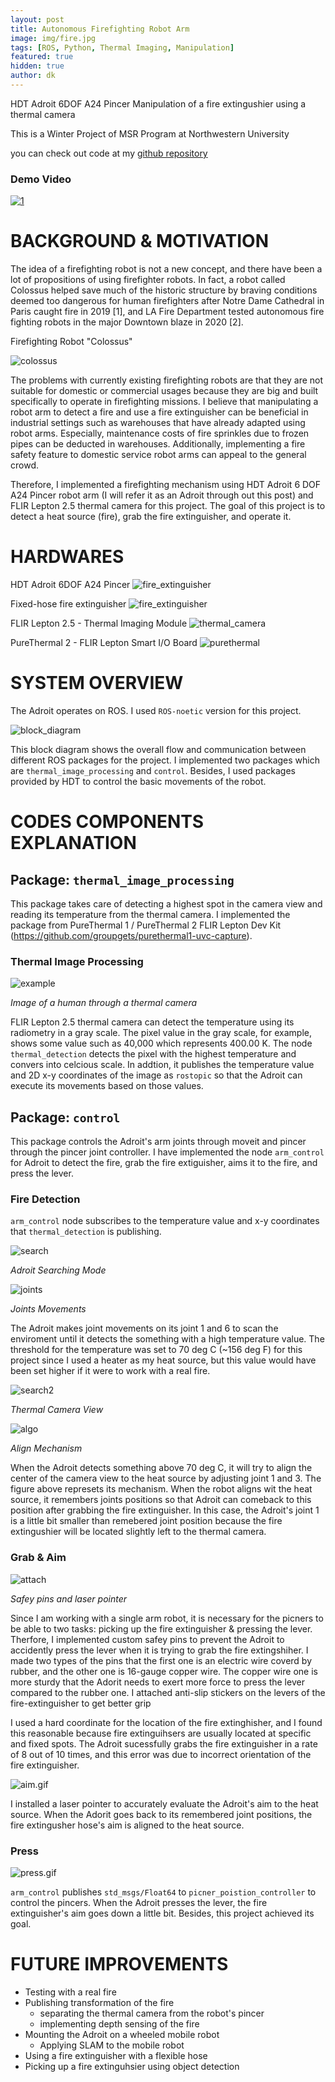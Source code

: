 ```yaml
---
layout: post
title: Autonomous Firefighting Robot Arm
image: img/fire.jpg
tags: [ROS, Python, Thermal Imaging, Manipulation]
featured: true
hidden: true
author: dk
---
```



HDT Adroit 6DOF A24 Pincer Manipulation of a fire extingushier using a thermal camera

This is a Winter Project of MSR Program at Northwestern University

you can check out code at my [github repository](https://github.com/rubberdk/Firefighting_Robot_Arm)


### Demo Video
[![1](http://img.youtube.com/vi/1XVxniZMIpI/0.jpg)](http://www.youtube.com/watch?v=1XVxniZMIpI)


# BACKGROUND & MOTIVATION
The idea of a firefighting robot is not a new concept, and there have been a lot of propositions of using firefighter robots. In fact, a robot called Colossus helped save much of the historic structure by braving conditions deemed too dangerous for human firefighters after Notre Dame Cathedral in Paris caught fire in 2019 [1], and LA Fire Department tested autonomous fire fighting robots in the major Downtown blaze in 2020 [2].

Firefighting Robot "Colossus"
<div class="post-flex-display">
    <img src="/img/colossus.jpg" alt="colossus">
</div>


The problems with currently existing firefighting robots are that they are not suitable for domestic or commercial usages because they are big and built specifically to operate in firefighting missions. I believe that manipulating a robot arm to detect a fire and use a fire extinguisher can be beneficial in industrial settings such as warehouses that have already adapted using robot arms. Especially, maintenance costs of fire sprinkles due to frozen pipes can be deducted in warehouses. Additionally, implementing a fire safety feature to domestic service robot arms can appeal to the general crowd.

Therefore, I implemented a firefighting mechanism using HDT Adroit 6 DOF A24 Pincer robot arm (I will refer it as an Adroit through out this post) and FLIR Lepton 2.5 thermal camera for this project. The goal of this project is to detect a heat source (fire), grab the fire extinguisher, and operate it.

# HARDWARES
HDT Adroit 6DOF A24 Pincer
![fire_extinguisher](https://github.com/rubberdk/Firefighting_Robot_Arm/blob/master/images/adroit.jpg?raw=true)



Fixed-hose fire extinguisher
![fire_extinguisher](https://github.com/rubberdk/Firefighting_Robot_Arm/blob/master/images/fe.jpg?raw=true)



FLIR Lepton 2.5 - Thermal Imaging Module
![thermal_camera](https://github.com/rubberdk/Firefighting_Robot_Arm/blob/master/images/lepton2.5.jpg?raw=true)



PureThermal 2 - FLIR Lepton Smart I/O Board
![purethermal](https://github.com/rubberdk/Firefighting_Robot_Arm/blob/master/images/purethermal2.jpg?raw=true)



# SYSTEM OVERVIEW

The Adroit operates on ROS. I used `ROS-noetic` version for this project. 

<div class="post-flex-display">
    <img src="/img/block.jpg" alt="block_diagram">
</div>

This block diagram shows the overall flow and communication between different ROS packages for the project. I implemented two packages which are `thermal_image_processing` and `control`. Besides, I used packages provided by HDT to control the basic movements of the robot.

# CODES COMPONENTS EXPLANATION

## Package: `thermal_image_processing`
This package takes care of detecting a highest spot in the camera view and reading its temperature from the thermal camera. I implemented the package from PureThermal 1 / PureThermal 2 FLIR Lepton Dev Kit (https://github.com/groupgets/purethermal1-uvc-capture).

### Thermal Image Processing

<div class="post-flex-display">
    <img src="/img/self.jpg" alt="example">
</div>

  *Image of a human through a thermal camera*

FLIR Lepton 2.5 thermal camera can detect the temperature using its radiometry in a gray scale. The pixel value in the gray scale, for example, shows some value such as 40,000 which represents 400.00 K. The node `thermal_detection` detects the pixel with the highest temperature and convers into celcious scale. In addtion, it publishes the temperature value and 2D x-y coordinates of the image as `rostopic` so that the Adroit can execute its movements based on those values.


## Package: `control`
This package controls the Adroit's arm joints through moveit and pincer through the pincer joint controller.
I have implemented the node `arm_control` for Adroit to detect the fire, grab the fire extiguisher, aims it to the fire, and press the lever.

### Fire Detection
`arm_control` node subscribes to the temperature value and x-y coordinates that `thermal_detection` is publishing.

<div class="post-flex-display">
    <img src="/img/search.gif" alt="search">
</div>

*Adroit Searching Mode*


<div class="post-flex-display">
    <img src="/img/joints.jpg" alt="joints">
</div>

*Joints Movements*


The Adroit makes joint movements on its joint 1 and 6 to scan the enviroment until it detects the something with a high temperature value. The threshold for the temperature was set to 70 deg C (~156 deg F) for this project since I used a heater as my heat source, but this value would have been set higher if it were to work with a real fire.


<div class="post-flex-display">
    <img src="/img/search2.gif" alt="search2">
</div>

*Thermal Camera View*


<div class="post-flex-display">
    <img src="/img/algo.jpg" alt="algo">
</div>

*Align Mechanism*

When the Adroit detects something above 70 deg C, it will try to align the center of the camera view to the heat source by adjusting joint 1 and 3. The figure above represets its mechanism. When the robot aligns wit the heat source, it remembers joints positions so that Adroit can comeback to this position after grabbing the fire extinguisher. In this case, the Adroit's joint 1 is a little bit smaller than remebered joint position because the fire extingushier will be located slightly left to the thermal camera.


### Grab & Aim

<div class="post-flex-display">
    <img src="/img/attach.jpg" alt="attach">
</div>

*Safey pins and laser pointer*

Since I am working with a single arm robot, it is necessary for the picners to be able to two tasks: picking up the fire extinguisher & pressing the lever. Therfore, I implemented custom safey pins to prevent the Adroit to accidently press the lever when it is trying to grab the fire extingshiher. I made two types of the pins that the first one is an electric wire coverd by rubber, and the other one is 16-gauge copper wire. The copper wire one is more sturdy that the Adorit needs to exert more force to press the lever compared to the rubber one. I attached anti-slip stickers on the levers of the fire-extinguisher to get better grip

I used a hard coordinate for the location of the fire extinghisher, and I found this reasonable because fire extinguihsers are usually located at specific and fixed spots. The Adroit sucessfully grabs the fire extinguisher in a rate of 8 out of 10 times, and this error was due to incorrect orientation of the fire extinguisher.

<div class="post-flex-display">
    <img src="/img/aim.gif" alt="aim.gif">
</div>


I installed a laser pointer to accurately evaluate the Adroit's aim to the heat source. When the Adorit goes back to its remembered joint positions, the fire extingusher hose's aim is aligned to the heat source.

### Press

<div class="post-flex-display">
    <img src="/img/press_laser.gif" alt="press.gif">
</div>

`arm_control` publishes `std_msgs/Float64` to `picner_poistion_controller` to control the pincers.
When the Adroit presses the lever, the fire extinguisher's aim goes down a little bit. Besides, this project achieved its goal.


# FUTURE IMPROVEMENTS

- Testing with a real fire
- Publishing transformation of the fire
    - separating the thermal camera from the robot's pincer
    - implementing depth sensing of the fire
- Mounting the Adroit on a wheeled mobile robot
    - Applying SLAM to the mobile robot
- Using a fire extinguisher with a flexible hose
- Picking up a fire extinguhsier using object detection